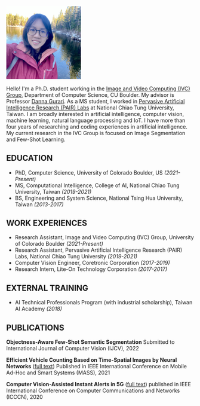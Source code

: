 <img src="normal.png" width="200">

Hello! I'm a Ph.D. student working in the [Image and Video Computing (IVC) Group](https://home.cs.colorado.edu/~DrG/IVC_Group.html), Department of Computer Science, CU Boulder. My advisor is Professor [Danna Gurari](https://home.cs.colorado.edu/~DrG/AboutMe.html). As a MS student, I worked in [Pervasive Artificial Intelligence Research (PAIR) Labs](https://pairlabs.ai/en/) at National Chiao Tung University, Taiwan. I am broadly interested in artificial intelligence, computer vision, machine learning, natural language processing and IoT. I have more than four years of researching and coding experiences in artificial intelligence. My current research in the IVC Group is focused on Image Segmentation and Few-Shot Learning.

## EDUCATION

- PhD, Computer Science, University of Colorado Boulder, US *(2021-Present)*
- MS, Computational Intelligence, College of AI, National Chiao Tung University, Taiwan *(2019-2021)*
- BS, Engineering and System Science, National Tsing Hua University, Taiwan *(2013-2017)*

## WORK EXPERIENCES

- Research Assistant, Image and Video Computing (IVC) Group, University of Colorado Boulder *(2021-Present)*
- Research Assistant, Pervasive Artificial Intelligence Research (PAIR) Labs, National Chiao Tung University *(2019-2021)*
- Computer Vision Engineer, Coretronic Corporation *(2017-2019)*
- Research Intern, Lite-On Technology Corporation *(2017-2017)*

## EXTERNAL TRAINING

- AI Technical Professionals Program (with industrial scholarship), Taiwan AI Academy  *(2018)*

## PUBLICATIONS

**Objectness-Aware Few-Shot Semantic Segmentation**
Submitted to International Journal of Computer Vision (IJCV), 2022

**Efficient Vehicle Counting Based on Time-Spatial Images by Neural Networks** ([full text](https://drive.google.com/file/d/13TwFhe1CkoYHCJWqEF8DW-3Bwvd6RdkQ/view?usp=sharing))
Published in IEEE International Conference on Mobile Ad-Hoc and Smart Systems (MASS), 2021

**Computer Vision-Assisted Instant Alerts in 5G** ([full text](https://ieeexplore.ieee.org/abstract/document/9209751))
published in IEEE International Conference on Computer Communications and Networks (ICCCN), 2020
